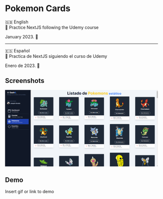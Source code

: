 # Pokemon Cards

🇬🇧 English  
📖 Practice NextJS following the Udemy course

January 2023. 🚀

---

🇪🇸 Español  
📖 Practica de NextJS siguiendo el curso de Udemy

Enero de 2023. 🚀

## Screenshots

![App Screenshot](/02-my-dashboard/public/project-pokemon.png)

## Demo

Insert gif or link to demo
